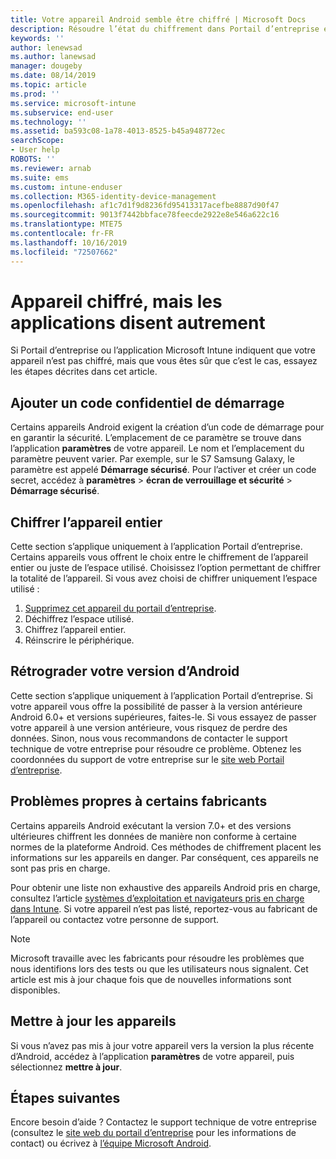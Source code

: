 ```yaml
---
title: Votre appareil Android semble être chiffré | Microsoft Docs
description: Résoudre l’état du chiffrement dans Portail d’entreprise et Microsoft Intune application
keywords: ''
author: lenewsad
ms.author: lanewsad
manager: dougeby
ms.date: 08/14/2019
ms.topic: article
ms.prod: ''
ms.service: microsoft-intune
ms.subservice: end-user
ms.technology: ''
ms.assetid: ba593c08-1a78-4013-8525-b45a948772ec
searchScope:
- User help
ROBOTS: ''
ms.reviewer: arnab
ms.suite: ems
ms.custom: intune-enduser
ms.collection: M365-identity-device-management
ms.openlocfilehash: af1c7d1f9d8236fd95413317acefbe8887d90f47
ms.sourcegitcommit: 9013f7442bbface78feecde2922e8e546a622c16
ms.translationtype: MTE75
ms.contentlocale: fr-FR
ms.lasthandoff: 10/16/2019
ms.locfileid: "72507662"
---
```

# <a name="device-encrypted-but-apps-say-otherwise"></a>Appareil chiffré, mais les applications disent autrement

Si Portail d’entreprise ou l’application Microsoft Intune indiquent que votre appareil n’est pas chiffré, mais que vous êtes sûr que c’est le cas, essayez les étapes décrites dans cet article.  

## <a name="add-a-startup-pin"></a>Ajouter un code confidentiel de démarrage

Certains appareils Android exigent la création d’un code de démarrage pour en garantir la sécurité. L’emplacement de ce paramètre se trouve dans l’application **paramètres** de votre appareil. Le nom et l’emplacement du paramètre peuvent varier. Par exemple, sur le S7 Samsung Galaxy, le paramètre est appelé **Démarrage sécurisé**. Pour l’activer et créer un code secret, accédez à **paramètres**  > **écran de verrouillage et sécurité**  > **Démarrage sécurisé**.  

## <a name="encrypt-the-entire-device"></a>Chiffrer l’appareil entier

Cette section s’applique uniquement à l’application Portail d’entreprise. Certains appareils vous offrent le choix entre le chiffrement de l’appareil entier ou juste de l’espace utilisé. Choisissez l’option permettant de chiffrer la totalité de l’appareil. Si vous avez choisi de chiffrer uniquement l’espace utilisé :

1. [Supprimez cet appareil du portail d’entreprise](unenroll-your-device-from-intune-android.md).
2. Déchiffrez l’espace utilisé.  
3. Chiffrez l’appareil entier.  
4. Réinscrire le périphérique.  

## <a name="downgrade-your-version-of-android"></a>Rétrograder votre version d’Android

Cette section s’applique uniquement à l’application Portail d’entreprise. Si votre appareil vous offre la possibilité de passer à la version antérieure Android 6.0+ et versions supérieures, faites-le. Si vous essayez de passer votre appareil à une version antérieure, vous risquez de perdre des données. Sinon, nous vous recommandons de contacter le support technique de votre entreprise pour résoudre ce problème. Obtenez les coordonnées du support de votre entreprise sur le [site web Portail d’entreprise](https://go.microsoft.com/fwlink/?linkid=2010980).  

## <a name="specific-manufacturer-issues"></a>Problèmes propres à certains fabricants

Certains appareils Android exécutant la version 7.0+ et des versions ultérieures chiffrent les données de manière non conforme à certaine normes de la plateforme Android. Ces méthodes de chiffrement placent les informations sur les appareils en danger. Par conséquent, ces appareils ne sont pas pris en charge.

Pour obtenir une liste non exhaustive des appareils Android pris en charge, consultez l’article [systèmes d’exploitation et navigateurs pris en charge dans Intune](https://docs.microsoft.com/intune/fundamentals/supported-devices-browsers#supported-samsung-knox-standard-devices). Si votre appareil n’est pas listé, reportez-vous au fabricant de l’appareil ou contactez votre personne de support.

> [!Note]
> Microsoft travaille avec les fabricants pour résoudre les problèmes que nous identifions lors des tests ou que les utilisateurs nous signalent. Cet article est mis à jour chaque fois que de nouvelles informations sont disponibles.

## <a name="update-devices"></a>Mettre à jour les appareils

Si vous n’avez pas mis à jour votre appareil vers la version la plus récente d’Android, accédez à l’application **paramètres** de votre appareil, puis sélectionnez **mettre à jour**.  

## <a name="next-steps"></a>Étapes suivantes

Encore besoin d’aide ? Contactez le support technique de votre entreprise (consultez le [site web du portail d’entreprise](https://go.microsoft.com/fwlink/?linkid=2010980) pour les informations de contact) ou écrivez à <a href="mailto:wintunedroidfbk@microsoft.com?subject=I'm having trouble with enrolling my Android device&body=Describe the issue you're experiencing here.">l’équipe Microsoft Android</a>.  
